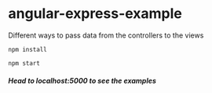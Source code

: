 # angular-express-example
Different ways to pass data from the controllers to the views

```
npm install
```
```
npm start
```  
  
  
##### Head to localhost:5000 to see the examples